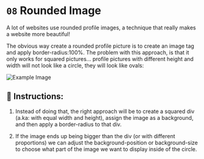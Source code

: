 # `08` Rounded Image

A lot of websites use rounded profile images, a technique that really makes a website more beautiful!

The obvious way create a rounded profile picture is to create an image tag and apply border-radius:100%. The problem with this approach, is that it only works for squared pictures... profile pictures with different height and width will not look like a circle, they will look like ovals:

![Example Image](https://github.com/4GeeksAcademy/css-tutorial-exercises-course/blob/master/.learn/assets/08-1.png?raw=true)

## 📝 Instructions:


1. Instead of doing that, the right approach will
be to create a squared div (a.ka: with equal width
and height), assign the image as a background, and
then apply a border-radius to that div.

2. If the image ends up being bigger than the div
(or with different proportions) we can adjust the
background-position or background-size to choose
what part of the image we want to display inside
of the circle.

